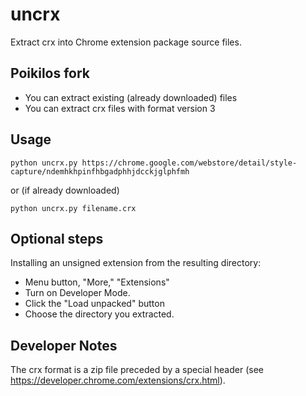 # uncrx
Extract crx into Chrome extension package source files.

## Poikilos fork
* You can extract existing (already downloaded) files
* You can extract crx files with format version 3

## Usage

```
python uncrx.py https://chrome.google.com/webstore/detail/style-capture/ndemhkhpinfhbgadphhjdcckjglphfmh
```
or
(if already downloaded)
```
python uncrx.py filename.crx
```

## Optional steps
Installing an unsigned extension from the resulting directory:
* Menu button, "More," "Extensions"
* Turn on Developer Mode.
* Click the "Load unpacked" button
* Choose the directory you extracted.

## Developer Notes
The crx format is a zip file preceded by a special header (see
<https://developer.chrome.com/extensions/crx.html>).
